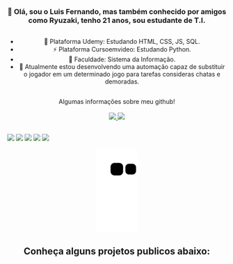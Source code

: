 ##
<h3 align="center">🖤 Olá, sou o Luis Fernando, mas também conhecido por amigos como Ryuzaki, tenho 21 anos, sou estudante de T.I. </h3>

##

<div align = "center">

- 🔭 Plataforma Udemy: Estudando HTML, CSS, JS, SQL.                   
- ⚡ Plataforma Cursoemvideo: Estudando Python.
- 🌱 Faculdade: Sistema da Informação. 
- 👯 Atualmente estou desenvolvendo uma automação capaz de substituir o jogador em um determinado jogo para tarefas consideras chatas e demoradas.

</div>
  
##
<div align = "center">Algumas informações sobre meu github! </div>
<br>

<div align="center">
  <a href="https://github.com/RyuzakiiL07">
  <img height="180em" src="https://github-readme-stats.vercel.app/api?username=RyuzakiiL07&show_icons=true&theme=radical&include_all_commits=true&count_private=true"/>
  <img height="180em" src="https://github-readme-stats.vercel.app/api/top-langs/?username=RyuzakiiL07&layout=compact&langs_count=7&theme=radical"/>
</div>
  

  ##
  
  <div> 
  <a href="https://www.youtube.com/channel/UCaqbRyYH8vem2RVaDnN6xPQ" target="_blank"><img src="https://img.shields.io/badge/YouTube-FF0000?style=for-the-badge&logo=youtube&logoColor=white" target="_blank"></a>
  <a href="https://www.instagram.com/ryuzakinha/" target="_blank"><img src="https://img.shields.io/badge/-Instagram-%23E4405F?style=for-the-badge&logo=instagram&logoColor=white" target="_blank"></a>
 	<a href="https://www.twitch.tv/ryuzakil07" target="_blank"><img src="https://img.shields.io/badge/Twitch-9146FF?style=for-the-badge&logo=twitch&logoColor=white" target="_blank"></a>
 <a href="https://discord.gg/AmSBZQSpDc" target="_blank"><img src="https://img.shields.io/badge/Discord-7289DA?style=for-the-badge&logo=discord&logoColor=white" target="_blank"></a> 
  <a href = "mailto:luisfernando.cl3@gmail.com"><img src="https://img.shields.io/badge/-Gmail-%23333?style=for-the-badge&logo=gmail&logoColor=white" target="_blank"></a>
   </div>
  <div align="center">
  
  ![Snake animation](https://github.com/RyuzakiiL07/RyuzakiiL07/blob/output/github-contribution-grid-snake.svg)
  
</div>
    
<div align = "center"> <h2> Conheça alguns projetos publicos abaixo: </h2> </div>
